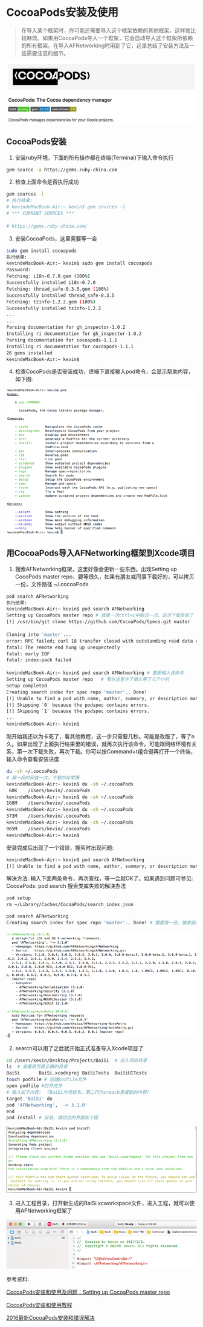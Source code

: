 
# CocoaPods安装及使用

> 在导入某个框架时，你可能还需要导入这个框架依赖的其他框架，这样就比较麻烦。如果用CocoaPods导入一个框架，它会自动导入这个框架所依赖的所有框架。在导入AFNetworking时用到了它，这里总结了安装方法及一些需要注意的细节。

![ios_cocopods_1.png](../../../images/blog/ios/ios_cocopods_1.png)

## CocoaPods安装
1. 安装ruby环境，下面的所有操作都在终端(Terminal)下输入命令执行

```bash
gem source -a https://gems.ruby-china.com
```

2. 检查上面命令是否执行成功

```bash
gem sources -l
# 执行结果:
# kevindeMacBook-Air:~ kevin$ gem sources -l
# *** CURRENT SOURCES ***

# https://gems.ruby-china.com/
```

3. 安装CocoaPods，这里需要等一会

```bash
sudo gem install cocoapods
执行结果:
kevindeMacBook-Air:~ kevin$ sudo gem install cocoapods
Password:
Fetching: i18n-0.7.0.gem (100%)
Successfully installed i18n-0.7.0
Fetching: thread_safe-0.3.5.gem (100%)
Successfully installed thread_safe-0.3.5
Fetching: tzinfo-1.2.2.gem (100%)
Successfully installed tzinfo-1.2.2
...
...
Parsing documentation for gh_inspector-1.0.2
Installing ri documentation for gh_inspector-1.0.2
Parsing documentation for cocoapods-1.1.1
Installing ri documentation for cocoapods-1.1.1
26 gems installed
kevindeMacBook-Air:~ kevin$
```

4. 检查CocoPods是否安装成功，终端下直接输入pod命令，会显示帮助内容，如下图:

![ios_cocopods_2.png](../../../images/blog/ios/ios_cocopods_2.png)

## 用CocoaPods导入AFNetworking框架到Xcode项目
1. 搜索AFNetworking框架，这里好像会更新一些东西。出现Setting up CocoPods master repo，要等很久，如果有朋友或同事下载好的，可以拷贝一份，文件路径 ~/.cocoaPods

```bash
pod search AFNetworking
执行结果:
kevindeMacBook-Air:~ kevin$ pod search AFNetworking
Setting up CocoaPods master repo # 我第一次ctrl+c中断过一次，这次下载失败了
[!] /usr/bin/git clone https://github.com/CocoaPods/Specs.git master

Cloning into 'master'...
error: RPC failed; curl 18 transfer closed with outstanding read data remaining
fatal: The remote end hung up unexpectedly
fatal: early EOF
fatal: index-pack failed

kevindeMacBook-Air:~ kevin$ pod search AFNetworking # 重新输入该命令
Setting up CocoaPods master repo   # 我在这里卡了很久等了几个小时
Setup completed
Creating search index for spec repo 'master'.. Done!
[!] Unable to find a pod with name, author, summary, or description matching `AFNetworking`
[!] Skipping `0` because the podspec contains errors.
[!] Skipping `1` because the podspec contains errors.
...
kevindeMacBook-Air:~ kevin$
```

刚开始我还以为卡死了，看其他教程，这一步只需要几秒。可能是改版了，等了n久。如果出现了上面执行结果里的错误，就再次执行该命令。可能跟网络环境有关系，第一次下载失败，再次下载。你可以按Command+t组合键再打开一个终端，输入命令查看安装进度

```bash
du -sh ~/.cocoaPods
# 隔一段时间查一次，下载的非常慢
kevindeMacBook-Air:~ kevin$ du -sh ~/.cocoaPods
 60K	/Users/kevin/.cocoaPods
kevindeMacBook-Air:~ kevin$ du -sh ~/.cocoaPods
168M	/Users/kevin/.cocoaPods
kevindeMacBook-Air:~ kevin$ du -sh ~/.cocoaPods
373M	/Users/kevin/.cocoaPods
kevindeMacBook-Air:~ kevin$ du -sh ~/.cocoaPods
965M	/Users/kevin/.cocoaPods
kevindeMacBook-Air:~ kevin$
```
安装完成后出现了一个错误，搜索时出现问题: 
```sh
kevindeMacBook-Air:~ kevin$ pod search AFNetworking
[!] Unable to find a pod with name, author, summary, or description matching `AFNetworking`
```

解决方法: 输入下面两条命令，再次查找，等一会就OK了。如果遇到问题可参见: CocoaPods: pod search 搜索类库失败的解决办法

```bash
pod setup
rm ~/Library/Caches/CocoaPods/search_index.json
```

```bash
pod search AFNetworking
Creating search index for spec repo 'master'.. Done! # 需要等一会，搜索结果如下
```

![ios_cocopods_3.png](../../../images/blog/ios/ios_cocopods_3.png)

2. search可以用了之后就开始正式准备导入Xcode项目了

```bash
cd /Users/kevin/Desktop/Projects/BaiSi  # 进入项目目录
ls  # 查看是否是正确的目录
BaiSi		BaiSi.xcodeproj	BaiSiTests	BaiSiUITests
touch podfile # 创建podfile文件
open podfile #打开文件
# 输入如下内容:  (BaiSi为项目名，第二行为sreach里搜到的内容)
target 'BaiSi' do     
pod 'AFNetworking', '~> 3.1.0'
end
pod install # 安装，成功后的界面如下图
```

![ios_cocopods_4.png](../../../images/blog/ios/ios_cocopods_4.png)

3. 进入工程目录，打开新生成的BaiSi.xcworkspace文件，进入工程，就可以使用AFNetworking框架了

![ios_cocopods_5.png](../../../images/blog/ios/ios_cocopods_5.png)



参考资料: 

[CocoaPods安装和使用及问题：Setting up CocoaPods master repo](http://blog.csdn.net/zhangjunjian127/article/details/47954981)

[CocoaPods安装和使用教程](http://code4app.com/article/cocoapods-install-usage)

[2016最新CocoaPods安装和错误解决](http://www.jianshu.com/p/2ef8a38416c4)

